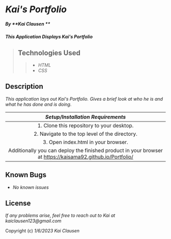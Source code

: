 # _Kai's Portfolio_

##### By _**Kai Clausen **_

##### _This Application Displays Kai's Portfolio_  

>## Technologies Used
>
>>* _HTML_
>>* _CSS_

## Description

_This application lays out Kai's Portfolio. Gives a brief look at who he is and what he has done and is doing._

| ***Setup/Installation Requirements*** |
| :---------------: |
| 1. Clone this repository to your desktop. |
| 2. Navigate to the top level of the directory. |
| 3. Open index.html in your browser. |
| Additionally  you can deploy the finished product in your browser at https://kaisama92.github.io/Portfolio/ |

## Known Bugs

* _No known issues_

## License

_If any problems arise, feel free to reach out to Kai at kaiclausen123@gmail.com_

Copyright (c) _1/6/2023_ _Kai Clausen_